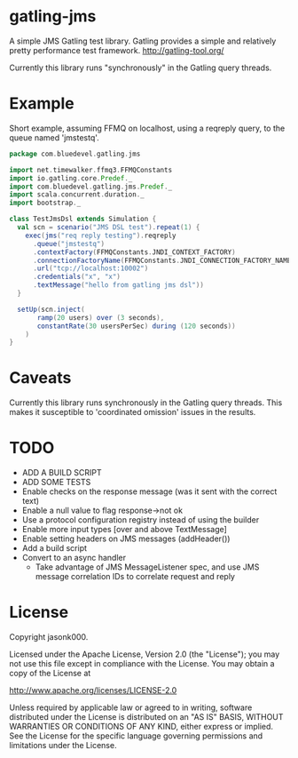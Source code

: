 gatling-jms
===========
A simple JMS Gatling test library. Gatling provides a simple and relatively pretty performance test framework. http://gatling-tool.org/

Currently this library runs "synchronously" in the Gatling query threads.

Example
===========
Short example, assuming FFMQ on localhost, using a reqreply query, to the queue named 'jmstestq'.

```scala
package com.bluedevel.gatling.jms

import net.timewalker.ffmq3.FFMQConstants
import io.gatling.core.Predef._
import com.bluedevel.gatling.jms.Predef._
import scala.concurrent.duration._
import bootstrap._

class TestJmsDsl extends Simulation {
  val scn = scenario("JMS DSL test").repeat(1) {
    exec(jms("req reply testing").reqreply
      .queue("jmstestq")
      .contextFactory(FFMQConstants.JNDI_CONTEXT_FACTORY)
      .connectionFactoryName(FFMQConstants.JNDI_CONNECTION_FACTORY_NAME)
      .url("tcp://localhost:10002")
      .credentials("x", "x")
      .textMessage("hello from gatling jms dsl"))
  }

  setUp(scn.inject(
       ramp(20 users) over (3 seconds),
       constantRate(30 usersPerSec) during (120 seconds))
    )
}
```

Caveats
===========
Currently this library runs synchronously in the Gatling query threads. This makes it susceptible to 'coordinated omission' issues in the results.

TODO
===========
* ADD A BUILD SCRIPT
* ADD SOME TESTS
* Enable checks on the response message (was it sent with the correct text)
* Enable a null value to flag response->not ok
* Use a protocol configuration registry instead of using the builder
* Enable more input types [over and above TextMessage]
* Enable setting headers on JMS messages (addHeader())
* Add a build script
* Convert to an async handler
  * Take advantage of JMS MessageListener spec, and use JMS message correlation IDs to correlate request and reply

License
===========
Copyright jasonk000.

Licensed under the Apache License, Version 2.0 (the "License"); you may not use this file except in compliance with the License. You may obtain a copy of the License at

http://www.apache.org/licenses/LICENSE-2.0

Unless required by applicable law or agreed to in writing, software distributed under the License is distributed on an "AS IS" BASIS, WITHOUT WARRANTIES OR CONDITIONS OF ANY KIND, either express or implied. See the License for the specific language governing permissions and limitations under the License.

